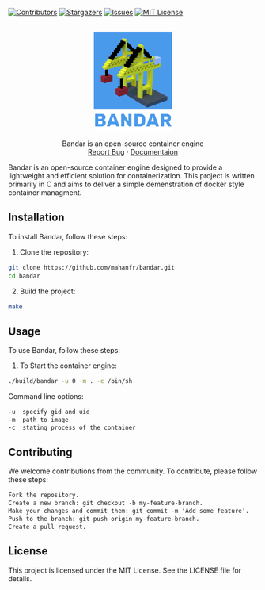 [![Contributors][contributors-shield]][contributors-url]
[![Stargazers][stars-shield]][stars-url]
[![Issues][issues-shield]][issues-url]
[![MIT License][license-shield]][license-url]

<br />
<div align="center">
  <a href="https://github.com/mahanfr/bandar">
    <img src="assets/Bandar.png" alt="Bandar - Container engine" height="200">
  </a>

  <br />
  <p align="center">
    Bandar is an open-source container engine 
    <br />
    <a href="https://github.com/mahanfr/bandar/issues">Report Bug</a>
    ·
    <a href="https://mahanfr.github.io/bandar/">Documentaion</a>
  </p>
</div>


Bandar is an open-source container engine designed to provide
a lightweight and efficient solution for containerization.
This project is written primarily in C and aims to deliver
a simple demenstration of docker style container managment.

## Installation

To install Bandar, follow these steps:

1. Clone the repository:

``` sh
git clone https://github.com/mahanfr/bandar.git
cd bandar
```

2. Build the project:

```sh
make
```

## Usage

To use Bandar, follow these steps:

1. To Start the container engine:

``` sh
./build/bandar -u 0 -m . -c /bin/sh
```
Command line options:

    -u  specify gid and uid
    -m  path to image
    -c  stating process of the container

## Contributing

We welcome contributions from the community.
To contribute, please follow these steps:

    Fork the repository.
    Create a new branch: git checkout -b my-feature-branch.
    Make your changes and commit them: git commit -m 'Add some feature'.
    Push to the branch: git push origin my-feature-branch.
    Create a pull request.

## License

This project is licensed under the MIT License.
See the LICENSE file for details.

[contributors-shield]: https://img.shields.io/github/contributors/mahanfr/bandar.svg?style=for-the-badge
[contributors-url]: https://github.com/mahanfr/bandar/graphs/contributors
[forks-shield]: https://img.shields.io/github/forks/mahanfr/bandar.svg?style=for-the-badge
[forks-url]: https://github.com/mahanfr/bandar/network/members
[stars-shield]: https://img.shields.io/github/stars/mahanfr/bandar.svg?style=for-the-badge
[stars-url]: https://github.com/mahanfr/bandar/stargazers
[issues-shield]: https://img.shields.io/github/issues/mahanfr/bandar.svg?style=for-the-badge
[issues-url]: https://github.com/mahanfr/bandar/issues
[license-shield]: https://img.shields.io/github/license/mahanfr/bandar.svg?style=for-the-badge
[license-url]: https://github.com/mahanfr/bandar/blob/master/LICENSE.txt
[linkedin-shield]: https://img.shields.io/badge/-LinkedIn-black.svg?style=for-the-badge&logo=linkedin&colorB=555
[linkedin-url]: https://linkedin.com/in/mahanfarzaneh
